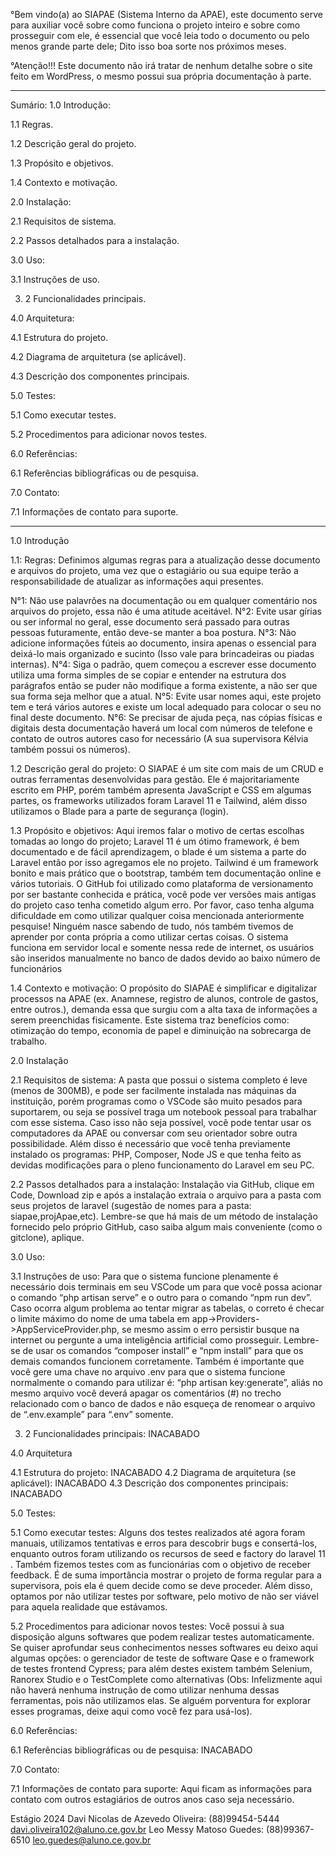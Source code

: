 °Bem vindo(a) ao SIAPAE (Sistema Interno da APAE), este documento serve para auxiliar você sobre como funciona o projeto inteiro e sobre como prosseguir com ele, é essencial que você leia todo o documento ou pelo menos grande parte dele; Dito isso boa sorte nos próximos meses.

°Atenção!!! Este documento não irá tratar de nenhum detalhe sobre o site feito em WordPress, o mesmo possui sua própria documentação à parte.

------------------------------------------------------------------------------------------------
Sumário:
1.0 Introdução:

1.1 Regras.

1.2 Descrição geral do projeto.

1.3 Propósito e objetivos.

1.4 Contexto e motivação.

2.0 Instalação:

2.1 Requisitos de sistema.

2.2 Passos detalhados para a instalação.

3.0 Uso:

3.1 Instruções de uso.

3. 2 Funcionalidades principais. 

4.0 Arquitetura:

4.1 Estrutura do projeto.

4.2 Diagrama de arquitetura (se aplicável).

4.3 Descrição dos componentes principais.

5.0 Testes:

5.1 Como executar testes.

5.2 Procedimentos para adicionar novos testes.

6.0 Referências:

6.1 Referências bibliográficas ou de pesquisa.

7.0 Contato:

7.1 Informações de contato para suporte.

------------------------------------------------------------------------------------------------
1.0 Introdução

1.1: Regras:
Definimos algumas regras para a atualização desse documento e arquivos do projeto, uma vez que o estagiário ou sua equipe terão a responsabilidade de atualizar as informações aqui presentes.

N°1: Não use palavrões na documentação ou em qualquer comentário nos arquivos do projeto, essa não é uma atitude aceitável.
N°2: Evite usar gírias ou ser informal no geral, esse documento será passado para outras pessoas futuramente, então deve-se manter a boa postura.
N°3: Não adicione informações fúteis ao documento, insira apenas o essencial para deixá-lo mais organizado e sucinto (Isso vale para brincadeiras ou piadas internas).
N°4: Siga o padrão, quem começou a escrever esse documento utiliza uma forma simples de se copiar e entender na estrutura dos parágrafos então se puder não modifique a forma existente, a não ser que sua forma seja melhor que a atual.
N°5: Evite usar nomes aqui, este projeto tem e terá vários autores e existe um local adequado para colocar o seu no final deste documento.
N°6: Se precisar de ajuda peça, nas cópias físicas e digitais desta documentação haverá um local com números de telefone e contato de outros autores caso for necessário (A sua supervisora Kélvia também possui os números).

1.2 Descrição geral do projeto:
O SIAPAE é um site com mais de um CRUD e outras ferramentas desenvolvidas para gestão. Ele é majoritariamente escrito em PHP, porém também apresenta JavaScript e CSS em algumas partes, os frameworks utilizados foram Laravel 11 e Tailwind, além disso utilizamos o Blade para a parte de segurança (login).

1.3 Propósito e objetivos:
Aqui iremos falar o motivo de certas escolhas tomadas ao longo do projeto; Laravel 11 é um ótimo framework, é bem documentado e de fácil aprendizagem, o blade é um sistema a parte do Laravel então por isso agregamos ele no projeto.
Tailwind é um framework bonito e mais prático que o bootstrap, também tem documentação online e vários tutoriais.
O GitHub foi utilizado como plataforma de versionamento por ser bastante conhecida e prática, você pode ver versões mais antigas do projeto caso tenha cometido algum erro.
Por favor, caso tenha alguma dificuldade em como utilizar qualquer coisa mencionada anteriormente pesquise! Ninguém nasce sabendo de tudo, nós também tivemos de aprender por conta própria a como utilizar certas coisas.
O sistema funciona em servidor local e somente nessa rede de internet, os usuários são inseridos manualmente no banco de dados devido ao baixo número de funcionários

1.4 Contexto e motivação: 
O propósito do SIAPAE é simplificar e digitalizar processos na APAE (ex. Anamnese, registro de alunos, controle de gastos, entre outros.), demanda essa que surgiu com a alta taxa de informações a serem preenchidas fisicamente. Este sistema traz benefícios como: otimização do tempo, economia de papel e diminuição na sobrecarga de trabalho.

2.0 Instalação

2.1 Requisitos de sistema:
A pasta que possui o sistema completo é leve (menos de 300MB), e pode ser facilmente instalada nas máquinas da instituição, porém programas como o VSCode são muito pesados para suportarem, ou seja se possível traga um notebook pessoal para trabalhar com esse sistema. Caso isso não seja possível, você pode tentar usar os computadores da APAE ou conversar com seu orientador sobre outra possibilidade. Além disso é necessário que você tenha previamente instalado os programas: PHP, Composer, Node JS e que tenha feito as devidas modificações para o pleno funcionamento do Laravel em seu PC.

2.2 Passos detalhados para a instalação:
Instalação via GitHub, clique em Code, Download zip e após a instalação extraia o arquivo para a pasta com seus projetos de laravel (sugestão de nomes para a pasta: siapae,projApae,etc). Lembre-se que há mais de um método de instalação fornecido pelo próprio GitHub, caso saiba algum mais conveniente (como o gitclone), aplique.

3.0 Uso:

3.1 Instruções de uso:
Para que o sistema funcione plenamente é necessário dois terminais em seu VSCode um para que você possa acionar o comando “php artisan serve” e o outro para o comando “npm run dev”. Caso ocorra algum problema ao tentar migrar as tabelas, o correto é checar o limite máximo do nome de uma tabela em app->Providers->AppServiceProvider.php, se mesmo assim o erro persistir busque na internet ou pergunte a uma inteligência artificial como prosseguir. Lembre-se de usar os comandos “composer install” e “npm install” para que os demais comandos funcionem corretamente. Também é importante que você gere uma chave no arquivo .env para que o sistema funcione normalmente o comando para utilizar é: “php artisan key:generate”, aliás no mesmo arquivo você deverá apagar os comentários (#) no trecho relacionado com o banco de dados e não esqueça de renomear o arquivo de “.env.example” para “.env” somente.

3. 2 Funcionalidades principais:
INACABADO

4.0 Arquitetura

4.1 Estrutura do projeto:
INACABADO
4.2 Diagrama de arquitetura (se aplicável):
INACABADO
4.3 Descrição dos componentes principais:
INACABADO

5.0 Testes:

5.1 Como executar testes:
Alguns dos testes realizados até agora foram manuais, utilizamos tentativas e erros para descobrir bugs e consertá-los, enquanto outros foram utilizando os recursos de seed e factory do laravel 11 . Também fizemos testes com as funcionárias com o objetivo de receber feedback. É de suma importância mostrar o projeto de forma regular para a supervisora, pois ela é quem decide como se deve proceder. Além disso, optamos por não utilizar testes por software, pelo motivo de não ser viável para aquela realidade que estávamos.

5.2 Procedimentos para adicionar novos testes:
Você possui à sua disposição alguns softwares que podem realizar testes automaticamente. Se quiser aprofundar seus conhecimentos nesses softwares eu deixo aqui algumas opções: o gerenciador de teste de software Qase e o framework de testes frontend Cypress; para além destes existem também Selenium, Ranorex Studio e o TestComplete como alternativas
(Obs: Infelizmente aqui não haverá nenhuma instrução de como utilizar nenhuma dessas ferramentas, pois não utilizamos elas. Se alguém porventura for explorar esses programas, deixe aqui como você fez para usá-los).

6.0 Referências:

6.1 Referências bibliográficas ou de pesquisa:
INACABADO

7.0 Contato:

7.1 Informações de contato para suporte:
Aqui ficam as informações para contato com outros estagiários de outros anos caso seja necessário.

Estágio 2024
Davi Nicolas de Azevedo Oliveira: (88)99454-5444 davi.oliveira102@aluno.ce.gov.br
Leo Messy Matoso Guedes: (88)99367-6510
leo.guedes@aluno.ce.gov.br